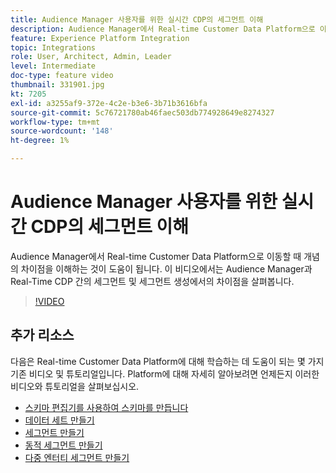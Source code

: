 ```yaml
---
title: Audience Manager 사용자를 위한 실시간 CDP의 세그먼트 이해
description: Audience Manager에서 Real-time Customer Data Platform으로 이동할 때 개념의 차이점을 이해하는 것이 도움이 됩니다. 이 비디오에서는 Audience Manager과 Real-Time CDP 간의 세그먼트 및 세그먼트 생성에서의 차이점을 살펴봅니다.
feature: Experience Platform Integration
topic: Integrations
role: User, Architect, Admin, Leader
level: Intermediate
doc-type: feature video
thumbnail: 331901.jpg
kt: 7205
exl-id: a3255af9-372e-4c2e-b3e6-3b71b3616bfa
source-git-commit: 5c76721780ab46faec503db774928649e8274327
workflow-type: tm+mt
source-wordcount: '148'
ht-degree: 1%

---
```


# Audience Manager 사용자를 위한 실시간 CDP의 세그먼트 이해

Audience Manager에서 Real-time Customer Data Platform으로 이동할 때 개념의 차이점을 이해하는 것이 도움이 됩니다. 이 비디오에서는 Audience Manager과 Real-Time CDP 간의 세그먼트 및 세그먼트 생성에서의 차이점을 살펴봅니다.

>[!VIDEO](https://video.tv.adobe.com/v/331901/?quality=12&learn=on)

## 추가 리소스

다음은 Real-time Customer Data Platform에 대해 학습하는 데 도움이 되는 몇 가지 기존 비디오 및 튜토리얼입니다. Platform에 대해 자세히 알아보려면 언제든지 이러한 비디오와 튜토리얼을 살펴보십시오.

* [스키마 편집기를 사용하여 스키마를 만듭니다](https://experienceleague.adobe.com/docs/experience-platform/xdm/tutorials/create-schema-ui.html?lang=ko#getting-started)
* [데이터 세트 만들기](https://experienceleague.adobe.com/docs/platform-learn/getting-started-for-data-architects-and-data-engineers/create-datasets.html?lang=ko#permissions-required)
* [세그먼트 만들기](https://experienceleague.adobe.com/docs/platform-learn/tutorials/segments/create-segments.html?lang=ko#segments)
* [동적 세그먼트 만들기](https://experienceleague.adobe.com/docs/platform-learn/tutorials/segments/create-dynamic-segments.html?lang=ko#segments)
* [다중 엔터티 세그먼트 만들기](https://experienceleague.adobe.com/docs/platform-learn/tutorials/segments/create-multi-entity-segments.html?lang=ko#segments)
